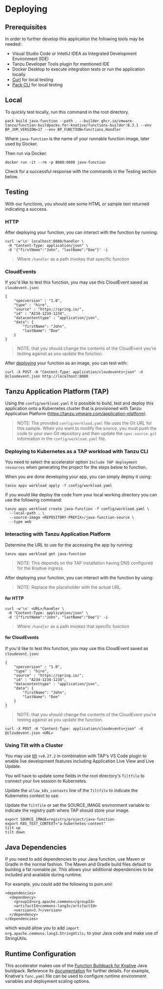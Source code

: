 # Deploying

## Prerequisites

In order to further develop this application the following tools may be needed:
- Visual Studio Code or IntelliJ IDEA as Integrated Development Environment (IDE)
- Tanzu Developer Tools plugin for mentioned IDE
- Docker Desktop to execute integration tests or run the application locally
- [Curl](https://curl.se/download.html) for local testing
- [Pack CLI](https://buildpacks.io/docs/tools/pack/) for local testing

## Local

To quickly test locally, run this command in the root directory.

```
pack build java-function --path . --builder ghcr.io/vmware-tanzu/function-buildpacks-for-knative/functions-builder:0.3.1 --env BP_JVM_VERSION=17 --env BP_FUNCTION=functions.Handler
```

Where `java-function` is the name of your runnable function image, later used by Docker.

Then run via Docker:

```
docker run -it --rm -p 8080:8080 java-function
```

Check for a successful response with the commands in the Testing section below.

## Testing

With our functions, you should see some HTML or sample text returned indicating a success.

### HTTP

After deploying your function, you can interact with the function by running:

```
curl -w'\n' localhost:8080/handler \
 -H "Content-Type: application/json" \
 -d '{"firstName":"John", "lastName":"Doe"}' -i
 ```

> Where `/handler` as a path invokes that specific function

### CloudEvents

If you'd like to test this function, you may use this CloudEvent saved as `cloudevent.json`:

```
{
    "specversion" : "1.0",
    "type" : "hire",
    "source" : "https://spring.io/",
    "id" : "A234-1234-1234",
    "datacontenttype" : "application/json",
    "data": {
        "firstName": "John",
        "lastName": "Doe"
    }
}
```

> NOTE: that you should change the contents of the CloudEvent you're testing against as you update the function.

After [deploying](https://github.com/vmware-tanzu/function-buildpacks-for-knative/blob/main/DEPLOYING.md) your function as an image, you can test with:

```
curl -X POST -H "Content-Type: application/cloudevents+json" -d @cloudevent.json http://localhost:8080
```

## Tanzu Application Platform (TAP)

Using the `config/workload.yaml` it is possible to build, test and deploy this application onto a
Kubernetes cluster that is provisioned with Tanzu Application Platform (https://tanzu.vmware.com/application-platform).

> NOTE: The provided `config/workload.yaml` file uses the Git URL for this sample. When you want to modify the source, you must push the code to your own Git repository and then update the `spec.source.git` information in the `config/workload.yaml` file.


### Deploying to Kubernetes as a TAP workload with Tanzu CLI

You need to select the accelerator option `Include TAP deployment resources` when generating the project for the steps below to function.

When you are done developing your app, you can simply deploy it using:

```
tanzu apps workload apply -f config/workload.yaml
```

If you would like deploy the code from your local working directory you can use the following command:

```
tanzu apps workload create java-function -f config/workload.yaml \
  --local-path . \
  --source-image <REPOSITORY-PREFIX>/java-function-source \
  --type web
```

### Interacting with Tanzu Application Platform

Determine the URL to use for the accessing the app by running:

```
tanzu apps workload get java-function
```

> NOTE: This depends on the TAP installation having DNS configured for the Knative ingress.

After deploying your function, you can interact with the function by using:

> NOTE: Replace the <URL> placeholder with the actual URL.

#### for HTTP

```
curl -w'\n' <URL>/handler \
 -H "Content-Type: application/json" \
 -d '{"firstName":"John", "lastName":"Doe"}' -i
 ```

> Where `/handler` as a path invokes that specific function

#### for CloudEvents

If you'd like to test this function, you may use this CloudEvent saved as `cloudevent.json`:

```
{
    "specversion" : "1.0",
    "type" : "hire",
    "source" : "https://spring.io/",
    "id" : "A234-1234-1234",
    "datacontenttype" : "application/json",
    "data": {
        "firstName": "John",
        "lastName": "Doe"
    }
}
```

> NOTE: that you should change the contents of the CloudEvent you're testing against as you update the function.

```
curl -X POST -H "Content-Type: application/cloudevents+json" -d @cloudevent.json <URL>
```

### Using Tilt with a Cluster

You may use [tilt](https://github.com/tilt-dev/tilt) `>v0.27.2` in combination with TAP's VS Code plugin to enable live development features including Application Live View and Live Update.

You will have to update some fields in the root directory's `Tiltfile` to connect your live session to Kubernetes.

Update the `allow_k8s_contexts` line of the `Tiltfile` to indicate the Kubernetes context to use. 

Update the `Tiltfile` or set the SOURCE_IMAGE environment variable to indicate the registry path where TAP should store your image. 

```
export SOURCE_IMAGE=registry/project/java-function
export K8S_TEST_CONTEXT="a-kubernetes-context"
tilt up
tilt down
```

## Java Dependencies

If you need to add dependencies to your Java function, use Maven or Gradle in the normal fashion.  The Maven and Gradle build files default to building a fat runnable jar.  This allows your additional dependencies to be included and available during runtime. 

For example, you could add the following to pom.xml:

```
<dependencies>
  <dependency>
    <groupId>org.apache.commons</groupId>
    <artifactId>commons-lang3</artifactId>
    <version>3.7</version>
  </dependency>
</dependencies>
```

which would allow you to add `import org.apache.commons.lang3.StringUtils;` to your Java code and make use of StringUtils.

## Runtime Configuration

This accelerator makes use of the
[Function Buildpack for Knative](https://github.com/vmware-tanzu/function-buildpacks-for-knative) Java buildpack.
Reference its [documentation](https://github.com/vmware-tanzu/function-buildpacks-for-knative/tree/main/buildpacks/java) for
further details.  For example, Knative's `func.yaml` file can be used to configure runtime environment variables and deployment scaling options. 
